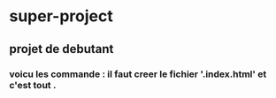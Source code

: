 # super-project
## projet de debutant 
### voicu les commande : il faut creer le fichier '.index.html' et c'est tout .
